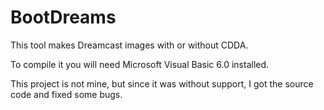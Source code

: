 # BootDreams
This tool makes Dreamcast images with or without CDDA.

To compile it you will need Microsoft Visual Basic 6.0 installed.

This project is not mine, but since it was without support, I got the source code and fixed some bugs.

